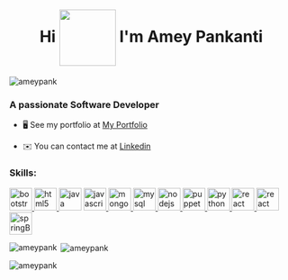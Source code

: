 
<h1 align="center">Hi <img align="center" src = "https://media1.tenor.com/images/b9371273ae94a946e92074d1b9696680/tenor.gif?itemid=10897308" width="100px"> I'm Amey Pankanti</h1>
<p align="left"> <img src="https://komarev.com/ghpvc/?username=ameypank&label=Profile%20views&color=0e75b6&style=flat" alt="ameypank" /> </p>
<h3 align="left">A passionate Software Developer</h3>

- 🖥️  See my portfolio at [My Portfolio](https://ameypank.github.io/personal-portfolio/)

- ✉️  You can contact me at [Linkedin](https://www.linkedin.com/in/amey-pankanti-260898189/)

<h3 align="left">Skills:</h3>
<p align="left"> <a href="https://getbootstrap.com" target="_blank" rel="noreferrer"> <img src="https://camo.githubusercontent.com/84746920d1a9906680c387b3cc8753ee842e996fc8915abd295011e15b594b74/68747470733a2f2f676574626f6f7473747261702e636f6d2f646f63732f352e312f6173736574732f6272616e642f626f6f7473747261702d6c6f676f2d736861646f772e706e67" alt="bootstrap" width="40" height="40"/> </a> 
 <a href="https://www.w3.org/html/" target="_blank" rel="noreferrer"> <img src="https://upload.wikimedia.org/wikipedia/commons/thumb/6/61/HTML5_logo_and_wordmark.svg/800px-HTML5_logo_and_wordmark.svg.png" alt="html5" width="40" height="40"/> </a> 
  <a href="https://www.java.com" target="_blank" rel="noreferrer"> <img src="https://cdn-icons-png.flaticon.com/512/226/226777.png" alt="java" width="40" height="40"/></a> 
  <a href="https://developer.mozilla.org/en-US/docs/Web/JavaScript" target="_blank" rel="noreferrer"> <img src="https://upload.wikimedia.org/wikipedia/commons/thumb/6/6a/JavaScript-logo.png/800px-JavaScript-logo.png" alt="javascript" width="40" height="40"/> </a> 
 <a href="https://www.mongodb.com/" target="_blank" rel="noreferrer"> <img src="https://upload.wikimedia.org/wikipedia/commons/thumb/9/93/MongoDB_Logo.svg/2560px-MongoDB_Logo.svg.png" alt="mongodb" width="40" height="40"/> </a>
  <a href="https://www.mysql.com/" target="_blank" rel="noreferrer"> <img src="https://download.logo.wine/logo/MySQL/MySQL-Logo.wine.png" alt="mysql" width="40" height="40"/> </a> 
  <a href="https://nodejs.org" target="_blank" rel="noreferrer"> <img src="https://litslink.com/wp-content/uploads/2020/12/node.js-logo-image.png" alt="nodejs" width="40" height="40"/> </a> 
  <a href="https://github.com/puppeteer/puppeteer" target="_blank" rel="noreferrer"> <img src="https://www.vectorlogo.zone/logos/pptrdev/pptrdev-official.svg" alt="puppeteer" width="40" height="40"/> </a> 
  <a href="https://www.python.org" target="_blank" rel="noreferrer"> <img src="https://upload.wikimedia.org/wikipedia/commons/thumb/0/0a/Python.svg/2048px-Python.svg.png" alt="python" width="40" height="40"/> </a> 
  <a href="https://reactjs.org/" target="_blank" rel="noreferrer"> <img src="https://upload.wikimedia.org/wikipedia/commons/thumb/a/a7/React-icon.svg/1200px-React-icon.svg.png" alt="react" width="40" height="40"/> </a> 
  <a href="https://redux.js.org/" target="_blank" rel="noreferrer"> <img src="https://w7.pngwing.com/pngs/413/852/png-transparent-redux-react-logo-javascript-dq-purple-violet-text-thumbnail.png" alt="react" width="40" height="40"/> </a>
 <a href="https://start.spring.io/" target="_blank" rel="noreferrer"> <img src="https://tse1.mm.bing.net/th?id=OIP.WrM6x2H4ncsz9_dfVSghhQHaD4&pid=Api&P=0&h=180" alt="springBoot" width="40" height="40"/> </a>
</p>

<p><img align="left" src="https://github-readme-stats.vercel.app/api/top-langs?username=ameypank&show_icons=true&locale=en&layout=compact" alt="ameypank" /></p>

<p>&nbsp;<img align="center" src="https://github-readme-stats.vercel.app/api?username=ameypank&show_icons=true&locale=en" alt="ameypank" /></p>

<p><img align="center" src="https://github-readme-streak-stats.herokuapp.com/?user=ameypank&" alt="ameypank" /></p>
